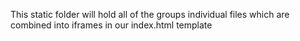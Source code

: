 This static folder will hold all of the groups individual files which are combined into iframes in our index.html template
